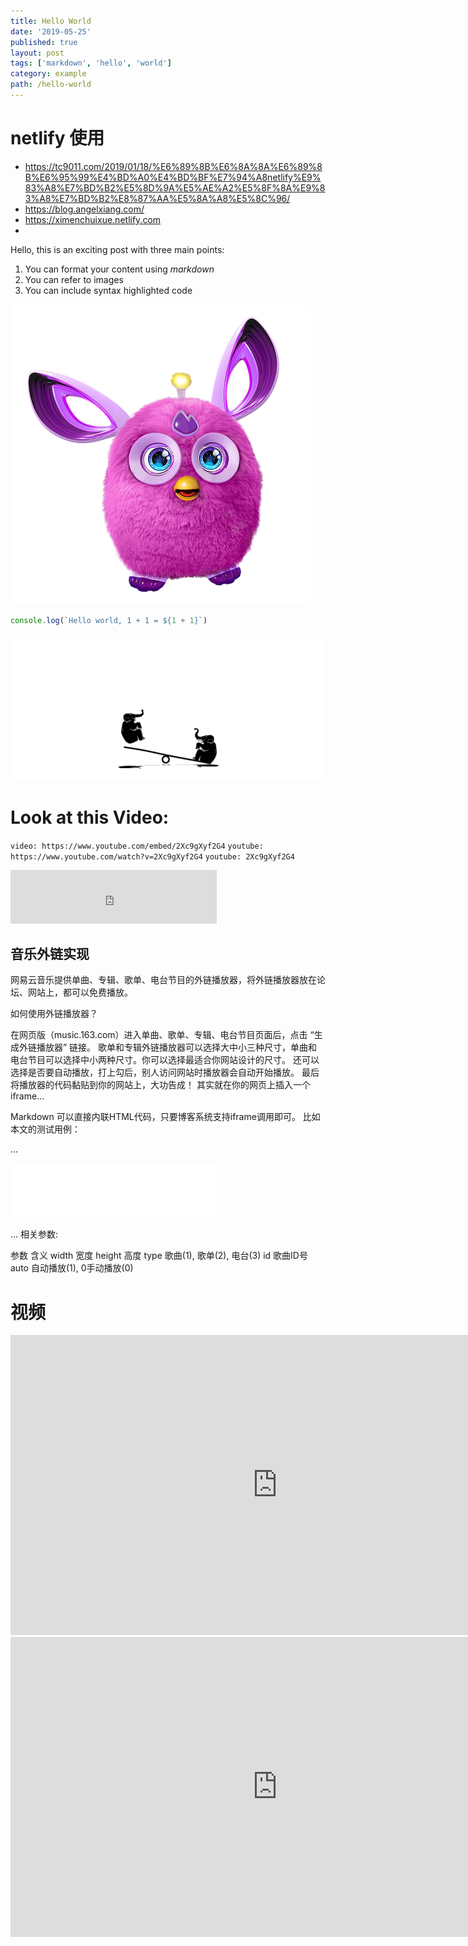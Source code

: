 ```yaml
---
title: Hello World
date: '2019-05-25'
published: true
layout: post
tags: ['markdown', 'hello', 'world']
category: example
path: /hello-world
---
```


# netlify 使用
- https://tc9011.com/2019/01/18/%E6%89%8B%E6%8A%8A%E6%89%8B%E6%95%99%E4%BD%A0%E4%BD%BF%E7%94%A8netlify%E9%83%A8%E7%BD%B2%E5%8D%9A%E5%AE%A2%E5%8F%8A%E9%83%A8%E7%BD%B2%E8%87%AA%E5%8A%A8%E5%8C%96/
- https://blog.angelxiang.com/
- https://ximenchuixue.netlify.com
-
Hello, this is an exciting post with three main points:

1. You can format your content using _markdown_
2. You can refer to images
3. You can include syntax highlighted code

![Furby](../assets/furby.png)

```js
console.log(`Hello world, 1 + 1 = ${1 + 1}`)
```
![Ele](../assets/404.gif)

# Look at this Video:

`video: https://www.youtube.com/embed/2Xc9gXyf2G4`
`youtube: https://www.youtube.com/watch?v=2Xc9gXyf2G4`
`youtube: 2Xc9gXyf2G4`

<!-- Begin -->
<iframe frameborder="no" border="0" marginwidth="0" marginheight="0" width="330" height="86" src="http://music.163.com/song/media/outer/url?id=27759600.mp3"></iframe>
<!-- End -->

## 音乐外链实现
网易云音乐提供单曲、专辑、歌单、电台节目的外链播放器，将外链播放器放在论坛、网站上，都可以免费播放。

如何使用外链播放器？

在网页版（music.163.com）进入单曲、歌单、专辑、电台节目页面后，点击 “生成外链播放器” 链接。
歌单和专辑外链播放器可以选择大中小三种尺寸，单曲和电台节目可以选择中小两种尺寸。你可以选择最适合你网站设计的尺寸。
还可以选择是否要自动播放，打上勾后，别人访问网站时播放器会自动开始播放。
最后将播放器的代码黏贴到你的网站上，大功告成！
其实就在你的网页上插入一个iframe…

Markdown 可以直接内联HTML代码，只要博客系统支持iframe调用即可。
比如本文的测试用例：

...

<!-- Spirits - KOKIA -->
<!-- Begin -->
<iframe frameborder="no" border="0" marginwidth="0" marginheight="0" width="330" height="86" src="//music.163.com/outchain/player?type=2&id=32069326&auto=0&height=66"></iframe>
<!-- End -->

...
相关参数:

参数	含义
width	宽度
height	高度
type	歌曲(1), 歌单(2), 电台(3)
id	歌曲ID号
auto	自动播放(1), 0手动播放(0)

# 视频
<iframe width="854" height="480" src="https://www.youtube.com/embed/xqf2DJgucsU" frameborder="0" allowfullscreen></iframe>

<iframe width="854" height="480" src="https://video.dtube.top/ipfs/QmZgXJwFNRAyUEuU36jReXtyjESeTWEGZpcJGuWSnbRTf1" frameborder="0" allowfullscreen></iframe>
